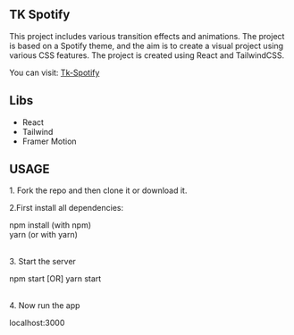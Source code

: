 <h2>TK Spotify</h2>
<p>
This project includes various transition effects and animations. The project is based on a Spotify theme, and the aim is to create a visual project using various CSS features. The project is created using React and TailwindCSS.
</p>
<p>You can visit: <a href="https://tk-spotify.netlify.app/">Tk-Spotify</a></p>
<h2>Libs</h2>
<ul>
  <li>React</li>
  <li>Tailwind</li>
  <li>Framer Motion</li>
</ul>
<h2>USAGE</h2>
<p>1. Fork the repo and then clone it or download it.</p>
<p>2.First install all dependencies:</p>
<div>
  <storng>npm install</storng> (with npm) </br>
  <storng>yarn</storng> (or with yarn)
</div> </br>
<p>
3. Start the server
</p>
<div>
npm start [OR] yarn start
</div> </br>
<p>
4. Now run the app
</p>
<div>
localhost:3000
</div>

